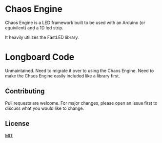 # Chaos Engine

Chaos Engine is a LED framework built to be used with an Arduino (or equivilent) and a 1D led strip.

It heavily utilizes the FastLED library.

# Longboard Code

Unmaintained. Need to migrate it over to using the Chaos Engine. Need to make the Chaos Engine easily included like a
library first.

## Contributing
Pull requests are welcome. For major changes, please open an issue first to discuss what you would like to change.

## License
[MIT](https://choosealicense.com/licenses/mit/)<Paste>
